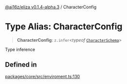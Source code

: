 [@ai16z/eliza v0.1.4-alpha.3](../index.md) / CharacterConfig

# Type Alias: CharacterConfig

> **CharacterConfig**: `z.infer`\<*typeof* [`CharacterSchema`](../variables/CharacterSchema.md)\>

Type inference

## Defined in

[packages/core/src/enviroment.ts:130](https://github.com/girleconomyai/lovelace/blob/main/packages/core/src/enviroment.ts#L130)
